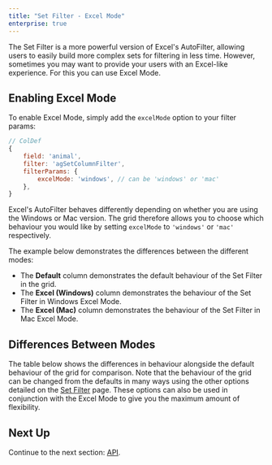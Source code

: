 ```yaml
---
title: "Set Filter - Excel Mode"
enterprise: true
---
```


The Set Filter is a more powerful version of Excel's AutoFilter, allowing users to easily build more complex sets for filtering in less time. However, sometimes you may want to provide your users with an Excel-like experience. For this you can use Excel Mode.

## Enabling Excel Mode

To enable Excel Mode, simply add the `excelMode` option to your filter params:

```js
// ColDef
{
    field: 'animal',
    filter: 'agSetColumnFilter',
    filterParams: {
        excelMode: 'windows', // can be 'windows' or 'mac'
    },
}
```

Excel's AutoFilter behaves differently depending on whether you are using the Windows or Mac version. The grid therefore allows you to choose which behaviour you would like by setting `excelMode` to `'windows'` or `'mac'` respectively.

The example below demonstrates the differences between the different modes:

- The **Default** column demonstrates the default behaviour of the Set Filter in the grid.
- The **Excel (Windows)** column demonstrates the behaviour of the Set Filter in Windows Excel Mode.
- The **Excel (Mac)** column demonstrates the behaviour of the Set Filter in Mac Excel Mode.


<grid-example title='Excel Mode' name='excel-mode' type='generated' options='{ "enterprise": true, "exampleHeight": 640, "modules": ["clientside", "setfilter", "menu", "filterpanel"] }'></grid-example>

## Differences Between Modes

The table below shows the differences in behaviour alongside the default behaviour of the grid for comparison. Note that the behaviour of the grid can be changed from the defaults in many ways using the other options detailed on the [Set Filter](../filter-set/) page. These options can also be used in conjunction with the Excel Mode to give you the maximum amount of flexibility.

<matrix-table src='filter-set-excel-mode/resources/excelMode.json' rootnode='behaviours' columns='{ "behaviour": "Behaviour", "agGrid": "Default", "windowsExcel": "Excel (Windows)", "macExcel": "Excel (Max)" }'></matrix-table>

## Next Up

Continue to the next section: [API](../filter-set-api/).
